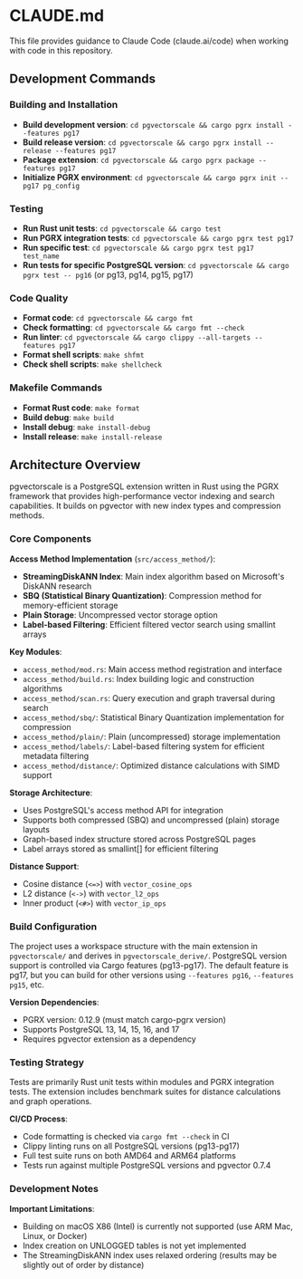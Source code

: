 # CLAUDE.md

This file provides guidance to Claude Code (claude.ai/code) when working with code in this repository.

## Development Commands

### Building and Installation
- **Build development version**: `cd pgvectorscale && cargo pgrx install --features pg17`
- **Build release version**: `cd pgvectorscale && cargo pgrx install --release --features pg17`
- **Package extension**: `cd pgvectorscale && cargo pgrx package --features pg17`
- **Initialize PGRX environment**: `cd pgvectorscale && cargo pgrx init --pg17 pg_config`

### Testing
- **Run Rust unit tests**: `cd pgvectorscale && cargo test`
- **Run PGRX integration tests**: `cd pgvectorscale && cargo pgrx test pg17`
- **Run specific test**: `cd pgvectorscale && cargo pgrx test pg17 test_name`
- **Run tests for specific PostgreSQL version**: `cd pgvectorscale && cargo pgrx test -- pg16` (or pg13, pg14, pg15, pg17)

### Code Quality
- **Format code**: `cd pgvectorscale && cargo fmt`
- **Check formatting**: `cd pgvectorscale && cargo fmt --check`  
- **Run linter**: `cd pgvectorscale && cargo clippy --all-targets --features pg17`
- **Format shell scripts**: `make shfmt`
- **Check shell scripts**: `make shellcheck`

### Makefile Commands
- **Format Rust code**: `make format`
- **Build debug**: `make build`
- **Install debug**: `make install-debug`
- **Install release**: `make install-release`

## Architecture Overview

pgvectorscale is a PostgreSQL extension written in Rust using the PGRX framework that provides high-performance vector indexing and search capabilities. It builds on pgvector with new index types and compression methods.

### Core Components

**Access Method Implementation** (`src/access_method/`):
- **StreamingDiskANN Index**: Main index algorithm based on Microsoft's DiskANN research
- **SBQ (Statistical Binary Quantization)**: Compression method for memory-efficient storage
- **Plain Storage**: Uncompressed vector storage option
- **Label-based Filtering**: Efficient filtered vector search using smallint arrays

**Key Modules**:
- `access_method/mod.rs`: Main access method registration and interface
- `access_method/build.rs`: Index building logic and construction algorithms
- `access_method/scan.rs`: Query execution and graph traversal during search
- `access_method/sbq/`: Statistical Binary Quantization implementation for compression
- `access_method/plain/`: Plain (uncompressed) storage implementation
- `access_method/labels/`: Label-based filtering system for efficient metadata filtering
- `access_method/distance/`: Optimized distance calculations with SIMD support

**Storage Architecture**:
- Uses PostgreSQL's access method API for integration
- Supports both compressed (SBQ) and uncompressed (plain) storage layouts
- Graph-based index structure stored across PostgreSQL pages
- Label arrays stored as smallint[] for efficient filtering

**Distance Support**:
- Cosine distance (`<=>`) with `vector_cosine_ops`
- L2 distance (`<->`) with `vector_l2_ops` 
- Inner product (`<#>`) with `vector_ip_ops`

### Build Configuration

The project uses a workspace structure with the main extension in `pgvectorscale/` and derives in `pgvectorscale_derive/`. PostgreSQL version support is controlled via Cargo features (pg13-pg17). The default feature is pg17, but you can build for other versions using `--features pg16`, `--features pg15`, etc.

**Version Dependencies**:
- PGRX version: 0.12.9 (must match cargo-pgrx version)
- Supports PostgreSQL 13, 14, 15, 16, and 17
- Requires pgvector extension as a dependency

### Testing Strategy

Tests are primarily Rust unit tests within modules and PGRX integration tests. The extension includes benchmark suites for distance calculations and graph operations.

**CI/CD Process**:
- Code formatting is checked via `cargo fmt --check` in CI
- Clippy linting runs on all PostgreSQL versions (pg13-pg17)
- Full test suite runs on both AMD64 and ARM64 platforms
- Tests run against multiple PostgreSQL versions and pgvector 0.7.4

### Development Notes

**Important Limitations**:
- Building on macOS X86 (Intel) is currently not supported (use ARM Mac, Linux, or Docker)
- Index creation on UNLOGGED tables is not yet implemented
- The StreamingDiskANN index uses relaxed ordering (results may be slightly out of order by distance)